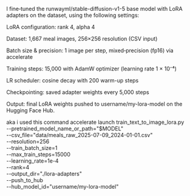 I fine‐tuned the runwayml/stable-diffusion-v1-5 base model with LoRA adapters on the dataset, using the following settings:

LoRA configuration: rank 4, alpha 4

Dataset: 1,667 meal images, 256×256 resolution (CSV input)

Batch size & precision: 1 image per step, mixed‐precision (fp16) via accelerate

Training steps: 15,000 with AdamW optimizer (learning rate 1 × 10⁻⁴)

LR scheduler: cosine decay with 200 warm-up steps

Checkpointing: saved adapter weights every 5,000 steps

Output: final LoRA weights pushed to username/my-lora-model on the Hugging Face Hub.


aka i used this command
accelerate launch train_text_to_image_lora.py \
  --pretrained_model_name_or_path="$MODEL" \
  --csv_file="data/meals_raw_2025-07-09_2024-01-01.csv" \
  --resolution=256 \
  --train_batch_size=1 \
  --max_train_steps=15000 \
  --learning_rate=1e-4 \
  --rank=4 \
  --output_dir="./lora-adapters" \
  --push_to_hub \
  --hub_model_id="username/my-lora-model"
